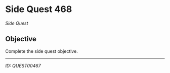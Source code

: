 # Side Quest 468

*Side Quest*

## Objective
Complete the side quest objective.

---
*ID: QUEST00467*